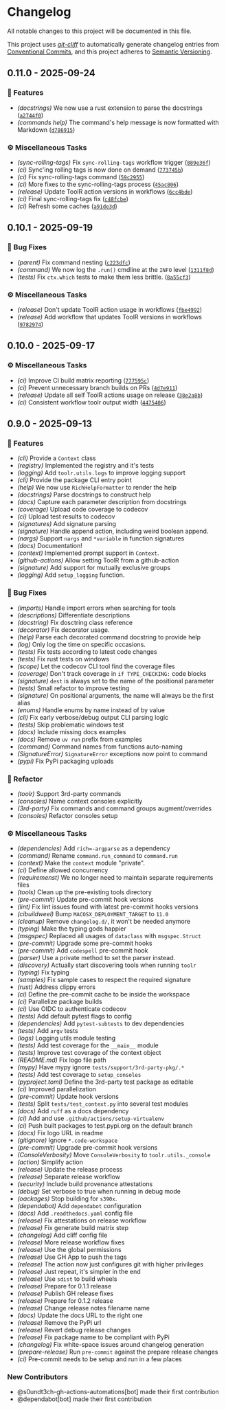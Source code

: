 # Changelog

All notable changes to this project will be documented in this file.

This project uses [*git-cliff*](https://git-cliff.org/) to automatically generate changelog entries
from [Conventional Commits](https://www.conventionalcommits.org/en/v1.0.0/), and this project adheres
to [Semantic Versioning](https://semver.org/spec/v2.0.0.html).

## 0.11.0 - 2025-09-24

### <!-- 0 -->🚀 Features

- *(docstrings)* We now use a rust extension to parse the docstrings ([`a2744f0`](https://github.com/s0undt3ch/ToolR/commit/a2744f0ff3c4b5c086f780d9f0433fc29c3af832))
- *(commands help)* The command's help message is now formatted with Markdown ([`d786915`](https://github.com/s0undt3ch/ToolR/commit/d786915ab9c92726aff05f79c0a079115dd199f9))

### <!-- 7 -->⚙️ Miscellaneous Tasks

- *(sync-rolling-tags)* Fix `sync-rolling-tags` workflow trigger ([`889e36f`](https://github.com/s0undt3ch/ToolR/commit/889e36fea9025c584ad3d7ea4173ba09aff2beb8))
- *(ci)* Sync'ing rolling tags is now done on demand ([`773745b`](https://github.com/s0undt3ch/ToolR/commit/773745b4156aecee998f8a2e6e494b1a144704e8))
- *(ci)* Fix sync-rolling-tags command ([`59c2955`](https://github.com/s0undt3ch/ToolR/commit/59c29551a6be607748ab97d12dc9958bfa2fdbe4))
- *(ci)* More fixes to the sync-rolling-tags process ([`45ac806`](https://github.com/s0undt3ch/ToolR/commit/45ac80617a69bec0ba2c32b91deec634a98d6eb1))
- *(release)* Update ToolR action versions in workflows ([`6cc4bde`](https://github.com/s0undt3ch/ToolR/commit/6cc4bdecb59d83d95d52f6a908fb5712a888acd0))
- *(ci)* Final sync-rolling-tags fix ([`c48fcbe`](https://github.com/s0undt3ch/ToolR/commit/c48fcbe64867018814992c2712f38c3648b23e53))
- *(ci)* Refresh some caches ([`a91de3d`](https://github.com/s0undt3ch/ToolR/commit/a91de3d2b2ad13887dd6e19a47570b4a2bb80bcf))

## 0.10.1 - 2025-09-19

### <!-- 1 -->🐛 Bug Fixes

- *(parent)* Fix command nesting ([`c223dfc`](https://github.com/s0undt3ch/ToolR/commit/c223dfc88e2981dbd7cd6aed304d219fc3f8f12a))
- *(command)* We now log the `.run()` cmdline at the `INFO` level ([`1311f8d`](https://github.com/s0undt3ch/ToolR/commit/1311f8d817fd71b4aa2b061c48d3e067b8076486))
- *(tests)* Fix `ctx.which` tests to make them less brittle. ([`8a55cf3`](https://github.com/s0undt3ch/ToolR/commit/8a55cf32e5e793472b5059a5a433b3e6a90cfc38))

### <!-- 7 -->⚙️ Miscellaneous Tasks

- *(release)* Don't update ToolR action usage in workflows ([`fbe4992`](https://github.com/s0undt3ch/ToolR/commit/fbe49927887da44cfbba0e8e4892a672d14837df))
- *(release)* Add workflow that updates ToolR versions in workflows ([`9782974`](https://github.com/s0undt3ch/ToolR/commit/9782974d40ff2d62a183025c9c48dee0d3e92143))

## 0.10.0 - 2025-09-17

### <!-- 7 -->⚙️ Miscellaneous Tasks

- *(ci)* Improve CI build matrix reporting ([`777595c`](https://github.com/s0undt3ch/ToolR/commit/777595c0ce4c32fe0a88e249e49fb36bc54206f9))
- *(ci)* Prevent unnecessary branch builds on PRs ([`4d7e911`](https://github.com/s0undt3ch/ToolR/commit/4d7e911fb7448e22fe9f5b961bfe368b3ef50868))
- *(release)* Update all self ToolR actions usage on release ([`38e2a8b`](https://github.com/s0undt3ch/ToolR/commit/38e2a8b92b7c95431cf3ff05e8af50d020b4f11d))
- *(ci)* Consistent workflow toolr output width ([`4475406`](https://github.com/s0undt3ch/ToolR/commit/447540685a36ddae3936ee4c3232474c42f59748))

## 0.9.0 - 2025-09-13

### <!-- 0 -->🚀 Features

- *(cli)* Provide a `Context` class
- *(registry)* Implemented the registry and it's tests
- *(logging)* Add `toolr.utils.logs` to improve logging support
- *(cli)* Provide the package CLI entry point
- *(help)* We now use ``RichHelpFormatter`` to render the help
- *(docstrings)* Parse docstrings to construct help
- *(docs)* Capture each parameter description from docstrings
- *(coverage)* Upload code coverage to codecov
- *(ci)* Upload test results to codecov
- *(signatures)* Add signature parsing
- *(signature)* Handle append action, including weird boolean append.
- *(nargs)* Support ``nargs`` and ``*variable`` in function signatures
- *(docs)* Documentation!
- *(context)* Implemented prompt support in ``Context``.
- *(github-actions)* Allow setting ToolR from a github-action
- *(signature)* Add support for mutually exclusive groups
- *(logging)* Add `setup_logging` function.

### <!-- 1 -->🐛 Bug Fixes

- *(imports)* Handle import errors when searching for tools
- *(descriptions)* Differentiate descriptions
- *(docstring)* Fix dosctring class reference
- *(decorator)* Fix decorator usage.
- *(help)* Parse each decorated command docstring to provide help
- *(log)* Only log the time on specific occasions.
- *(tests)* Fix tests according to latest code changes
- *(tests)* Fix rust tests on windows
- *(scope)* Let the codecov CLI tool find the coverage files
- *(coverage)* Don't track coverage in ``if TYPE_CHECKING:`` code blocks
- *(signature)* `dest` is always set to the name of the positional parameter
- *(tests)* Small refactor to improve testing
- *(signature)* On positional arguments, the name will always be the first alias
- *(enums)* Handle enums by name instead of by value
- *(cli)* Fix early verbose/debug output CLI parsing logic
- *(tests)* Skip problematic windows test
- *(docs)* Include missing docs examples
- *(docs)* Remove `uv run` prefix from examples
- *(command)* Command names from functions auto-naming
- *(SignatureError)* `SignatureError` exceptions now point to command
- *(pypi)* Fix PyPi packaging uploads

### <!-- 2 -->🚜 Refactor

- *(toolr)* Support 3rd-party commands
- *(consoles)* Name context consoles explicitly
- *(3rd-party)* Fix commands and command groups augment/overrides
- *(consoles)* Refactor consoles setup

### <!-- 7 -->⚙️ Miscellaneous Tasks

- *(dependencies)* Add `rich=-argparse` as a dependency
- *(command)* Rename `command.run_command` to `command.run`
- *(context)* Make the ``context`` module "private".
- *(ci)* Define allowed concurrency
- *(requiremenst)* We no longer need to maintain separate requirements files
- *(tools)* Clean up the pre-existing tools directory
- *(pre-commit)* Update pre-commit hook versions
- *(lint)* Fix lint issues found with latest pre-commit hooks versions
- *(cibuildweel)* Bump `MACOSX_DEPLOYMENT_TARGET` to `11.0`
- *(cleanup)* Remove `changelog.d/`, it won't be needed anymore
- *(typing)* Make the typing gods happier
- *(msgspec)* Replaced all usages of ``dataclass`` with ``msgspec.Struct``
- *(pre-commit)* Upgrade some pre-commit hooks
- *(pre-commit)* Add ``codespell`` pre-commit hook
- *(parser)* Use a private method to set the parser instead.
- *(discovery)* Actually start discovering tools when running ``toolr``
- *(typing)* Fix typing
- *(samples)* Fix sample cases to respect the required signature
- *(rust)* Address clippy errors
- *(ci)* Define the pre-commit cache to be inside the workspace
- *(ci)* Parallelize package builds
- *(ci)* Use OIDC to authenticate codecov
- *(tests)* Add default pytest flags to config
- *(dependencies)* Add ``pytest-subtests`` to dev dependencies
- *(tests)* Add ``argv`` tests
- *(logs)* Logging utils module testing
- *(tests)* Add test coverage for the `__main__` module
- *(tests)* Improve test coverage of the context object
- *(README.md)* Fix logo file path
- *(mypy)* Have mypy ignore `tests/support/3rd-party-pkg/.*`
- *(tests)* Add test coverage to ``setup_consoles``
- *(pyproject.toml)* Define the 3rd-party test package as editable
- *(ci)* Improved parallelization
- *(pre-commit)* Update hook versions
- *(tests)* Split `tests/test_context.py` into several test modules
- *(docs)* Add ``ruff`` as a docs dependency
- *(ci)* Add and use ``.github/actions/setup-virtualenv``
- *(ci)* Push built packages to test.pypi.org on the default branch
- *(docs)* Fix logo URL in readme
- *(gitignore)* Ignore `*.code-workspace`
- *(pre-commit)* Upgrade pre-commit hook versions
- *(ConsoleVerbosity)* Move `ConsoleVerbosity` to  `toolr.utils._console`
- *(action)* Simplify action
- *(release)* Update the release process
- *(release)* Separate release workflow
- *(security)* Include build provenance attestations
- *(debug)* Set verbose to true when running in debug mode
- *(oackages)* Stop building for `s390x`.
- *(dependabot)* Add `dependabot` configuration
- *(docs)* Add `.readthedocs.yaml` config file
- *(release)* Fix attestations on release workflow
- *(release)* Fix generate build matrix step
- *(changelog)* Add cliff config file
- *(release)* More release workflow fixes
- *(release)* Use the global permissions
- *(release)* Use GH App to push the tags
- *(release)* The action now just configures git with higher privileges
- *(release)* Just repeat, it's simpler in the end
- *(release)* Use `sdist` to build wheels
- *(release)* Prepare for 0.1.1 release
- *(release)* Publish GH release fixes
- *(release)* Prepare for 0.1.2 release
- *(release)* Change release notes filename name
- *(docs)* Update the docs URL to  the right one
- *(release)* Remove the PyPi url
- *(release)* Revert debug release changes
- *(release)* Fix package name to be compliant with PyPi
- *(changelog)* Fix white-space issues around changelog generation
- *(prepare-release)* Run `pre-commit` against the prepare release changes
- *(ci)* Pre-commit needs to be setup and run in a few places

### New Contributors

- @s0undt3ch-gh-actions-automations[bot] made their first contribution
- @dependabot[bot] made their first contribution
